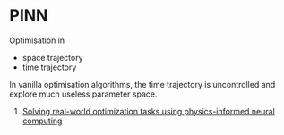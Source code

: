 # PINN

Optimisation in
- space trajectory
- time trajectory

In vanilla optimisation algorithms, the time trajectory is uncontrolled and explore much useless parameter space. 

1. [Solving real-world optimization tasks using physics-informed neural computing](https://doi.org/10.1038/s41598-023-49977-3)
